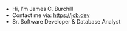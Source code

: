 - Hi, I’m James C. Burchill
- Contact me via: https://jcb.dev
- Sr. Software Developer & Database Analyst 

<!---
jamesburchill/jamesburchill is a ✨ special ✨ repository because its `README.md` (this file) appears on your GitHub profile.
You can click the Preview link to take a look at your changes.
--->
